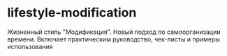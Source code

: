 # lifestyle-modification
Жизненный стиль "Модификация". Новый подход по самоорганизации времени. Включает практическим руководство, чек-листы и примеры использования
